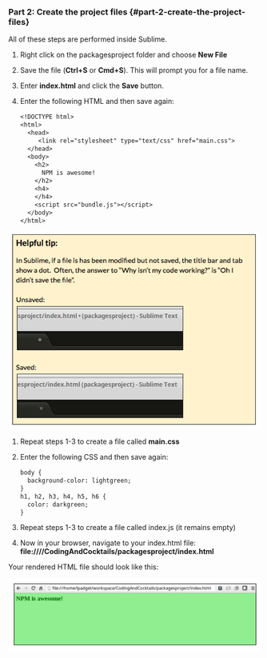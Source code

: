 ### Part 2: Create the project files {#part-2-create-the-project-files}

All of these steps are performed inside Sublime.

1.  Right click on the packagesproject folder and choose **New File**
2.  Save the file (**Ctrl+S** or **Cmd+S**). This will prompt you for a file name.
3.  Enter **index.html** and click the **Save** button.
4.  Enter the following HTML and then save again:

        <!DOCTYPE html>
        <html>
          <head>
             <link rel="stylesheet" type="text/css" href="main.css">
          </head>
          <body>
            <h2>
              NPM is awesome!
            </h2>
            <h4>
            </h4>
            <script src="bundle.js"></script>
          </body>
        </html>

  ![](../images/8.png)
1.  Repeat steps 1-3 to create a file called **main.css**
2.  Enter the following CSS and then save again:

        body {
          background-color: lightgreen;
        }
        h1, h2, h3, h4, h5, h6 {
          color: darkgreen;
        }
1. Repeat steps 1-3 to create a file called index.js  (it remains empty)
2. Now in your browser, navigate to your index.html file: **file:///<yourHomeDirectory>/CodingAndCocktails/packagesproject/index.html**

Your rendered HTML file should look like this:

![](../images/9.png)
